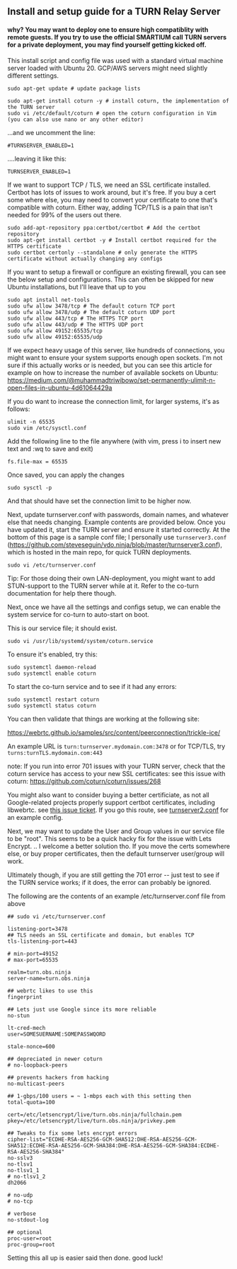 ## Install and setup guide for a TURN Relay Server

#### why? You may want to deploy one to ensure high compatiblity with remote guests. If you try to use the official SMARTIUM call TURN servers for a private deployment, you may find yourself getting kicked off.

This install script and config file was used with a standard virtual machine server loaded with Ubuntu 20.  GCP/AWS servers might need slightly different settings.

```
sudo apt-get update # update package lists
 
sudo apt-get install coturn -y # install coturn, the implementation of the TURN server
sudo vi /etc/default/coturn # open the coturn configuration in Vim (you can also use nano or any other editor)
```
...and we uncomment the line:
```
#TURNSERVER_ENABLED=1
```
….leaving it like this:
```
TURNSERVER_ENABLED=1
```
If we want to support TCP / TLS, we need an SSL certificate installed. Certbot has lots of issues to work around, but it's free. If you buy a cert some where else, you may need to convert your certificate to one that's compatible with coturn. Either way, adding TCP/TLS is a pain that isn't needed for 99% of the users out there.
```
sudo add-apt-repository ppa:certbot/certbot # Add the certbot repository
sudo apt-get install certbot -y # Install certbot required for the HTTPS certificate
sudo certbot certonly --standalone # only generate the HTTPS certificate without actually changing any configs
```
If you want to setup a firewall or configure an existing firewall, you can see the below setup and configurations.  This can often be skipped for new Ubuntu installations, but I'll leave that up to you
```
sudo apt install net-tools
sudo ufw allow 3478/tcp # The default coturn TCP port
sudo ufw allow 3478/udp # The default coturn UDP port
sudo ufw allow 443/tcp # The HTTPS TCP port
sudo ufw allow 443/udp # The HTTPS UDP port
sudo ufw allow 49152:65535/tcp
sudo ufw allow 49152:65535/udp
```
If we expect heavy usage of this server, like hundreds of connections, you might want to ensure your system supports enough open sockets. I'm not sure if this actually works or is needed, but you can see this article for example on how to increase the number of available sockets on Ubuntu: https://medium.com/@muhammadtriwibowo/set-permanently-ulimit-n-open-files-in-ubuntu-4d61064429a 

If you do want to increase the connection limit, for larger systems, it's as follows:
```
ulimit -n 65535
sudo vim /etc/sysctl.conf
```
Add the following line to the file anywhere (with vim, press i to insert new text and :wq to save and exit)
```
fs.file-max = 65535
```
Once saved, you can apply the changes
```
sudo sysctl -p
```
And that should have set the connection limit to be higher now.

Next, update turnserver.conf with passwords, domain names, and whatever else that needs changing.  Example contents are provided below.  Once you have updated it, start the TURN server and ensure it started correctly.  At the bottom of this page is a sample conf file; I personally use `turnserver3.conf` (https://github.com/steveseguin/vdo.ninja/blob/master/turnserver3.conf), which is hosted in the main repo, for quick TURN deployments.

```
sudo vi /etc/turnserver.conf
```
Tip: For those doing their own LAN-deployment, you might want to add STUN-support to the TURN server while at it. Refer to the co-turn documentation for help there though.

Next, once we have all the settings and configs setup, we can enable the system service for co-turn to auto-start on boot.

This is our service file; it should exist.
```
sudo vi /usr/lib/systemd/system/coturn.service
```
To ensure it's enabled, try this:
```
sudo systemctl daemon-reload
sudo systemctl enable coturn
```

To start the co-turn service and to see if it had any errors:
```
sudo systemctl restart coturn
sudo systemctl status coturn
```
You can then validate that things are working at the following site:

https://webrtc.github.io/samples/src/content/peerconnection/trickle-ice/

An example URL is `turn:turnserver.mydomain.com:3478`
or for TCP/TLS, try `turns:turnTLS.mydomain.com:443`

note: If you run into error 701 issues with your TURN server, check that the coturn service has access to your new SSL certificates:
see this issue with coturn: https://github.com/coturn/coturn/issues/268

You might also want to consider buying a better certificiate, as not all Google-related projects properly support certbot certificates, including libwebrtc. see [this issue ticket](https://github.com/coturn/coturn/issues/240#issuecomment-648550885).  If you go this route, see [turnserver2.conf](https://github.com/steveseguin/vdo.ninja/blob/master/turnserver2.conf) for an example config.

Next, we may want to update the User and Group values in our service file to be "root". This seems to be a quick hacky fix for the issue with Lets Encrypt. ..  I welcome a better solution tho.  If you move the certs somewhere else, or buy proper certificates, then the default turnserver user/group will work.

Ultimately though, if you are still getting the 701 error -- just test to see if the TURN service works; if it does, the error can probably be ignored.


The following are the contents of an example /etc/turnserver.conf file from above
```
## sudo vi /etc/turnserver.conf

listening-port=3478
## TLS needs an SSL certificate and domain, but enables TCP
tls-listening-port=443

# min-port=49152
# max-port=65535

realm=turn.obs.ninja
server-name=turn.obs.ninja

## webrtc likes to use this
fingerprint

## Lets just use Google since its more reliable
no-stun

lt-cred-mech
user=SOMESUERNAME:SOMEPASSWQORD

stale-nonce=600

## depreciated in newer coturn
# no-loopback-peers

## prevents hackers from hacking
no-multicast-peers

## 1-gbps/100 users = ~ 1-mbps each with this setting then
total-quota=100

cert=/etc/letsencrypt/live/turn.obs.ninja/fullchain.pem
pkey=/etc/letsencrypt/live/turn.obs.ninja/privkey.pem

## Tweaks to fix some lets encrypt errors
cipher-list="ECDHE-RSA-AES256-GCM-SHA512:DHE-RSA-AES256-GCM-SHA512:ECDHE-RSA-AES256-GCM-SHA384:DHE-RSA-AES256-GCM-SHA384:ECDHE-RSA-AES256-SHA384"
no-sslv3
no-tlsv1
no-tlsv1_1
# no-tlsv1_2
dh2066

# no-udp
# no-tcp

# verbose
no-stdout-log

## optional
proc-user=root
proc-group=root

```

Setting this all up is easier said then done. good luck!
